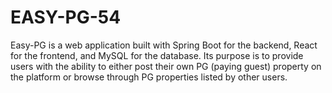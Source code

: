 # EASY-PG-54
Easy-PG is a web application built with Spring Boot for the backend, React for the frontend, and MySQL for the database. Its purpose is to provide users with the ability to either post their own PG (paying guest) property on the platform or browse through PG properties listed by other users.
